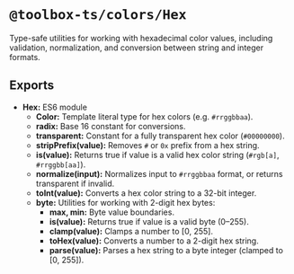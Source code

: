 # `@toolbox-ts/colors/Hex`

Type-safe utilities for working with hexadecimal color values, including
validation, normalization, and conversion between string and integer formats.

## Exports

- **Hex:** ES6 module
  - **Color:** Template literal type for hex colors (e.g. `#rrggbbaa`).
  - **radix:** Base 16 constant for conversions.
  - **transparent:** Constant for a fully transparent hex color (`#00000000`).
  - **stripPrefix(value):** Removes `#` or `0x` prefix from a hex string.
  - **is(value):** Returns true if value is a valid hex color string (`#rgb[a]`,
    `#rrggbb[aa]`).
  - **normalize(input):** Normalizes input to `#rrggbbaa` format, or returns
    transparent if invalid.
  - **toInt(value):** Converts a hex color string to a 32-bit integer.
  - **byte:** Utilities for working with 2-digit hex bytes:
    - **max, min:** Byte value boundaries.
    - **is(value):** Returns true if value is a valid byte (0–255).
    - **clamp(value):** Clamps a number to [0, 255].
    - **toHex(value):** Converts a number to a 2-digit hex string.
    - **parse(value):** Parses a hex string to a byte integer (clamped to [0,
      255]).
